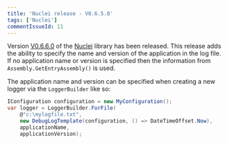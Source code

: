 ```yaml
---
title: 'Nuclei release - V0.6.5.0'
tags: ['Nuclei']
commentIssueId: 11
---
```


Version [V0.6.6.0](https://github.com/pvandervelde/Nuclei/releases/tag/V0.6.6.0) of the [Nuclei](/projects/nuclei.html) library has been released. This release adds the ability to specify the name and version of the application in the log file. If no application name or version is specified then the information from `Assembly.GetEntryAssembly()` is used. 

The application name and version can be specified when creating a new logger via the `LoggerBuilder` like so:

``` cs
IConfiguration configuration = new MyConfiguration();
var logger = LoggerBuilder.ForFile(
    @"c:\mylogfile.txt",
    new DebugLogTemplate(configuration, () => DateTimeOffset.Now),
    applicationName,
    applicationVersion);
```
